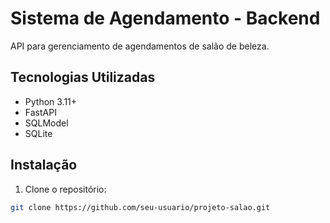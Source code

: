 # Sistema de Agendamento - Backend

API para gerenciamento de agendamentos de salão de beleza.

## Tecnologias Utilizadas
- Python 3.11+
- FastAPI
- SQLModel
- SQLite

## Instalação

1. Clone o repositório:
```bash
git clone https://github.com/seu-usuario/projeto-salao.git